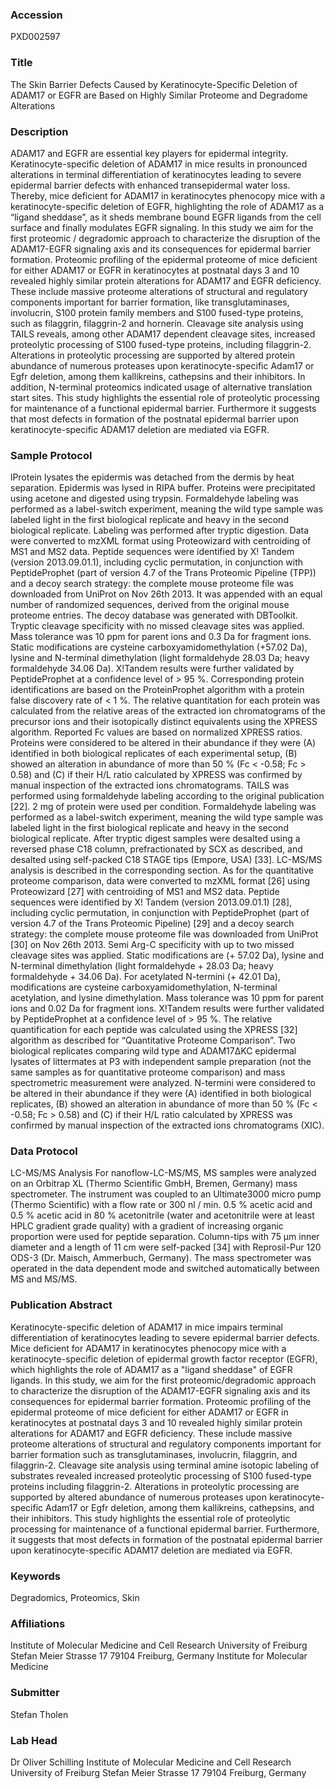 ### Accession
PXD002597

### Title
The Skin Barrier Defects Caused by Keratinocyte-Specific Deletion of ADAM17 or EGFR are Based on Highly Similar Proteome and Degradome Alterations

### Description
ADAM17 and EGFR are essential key players for epidermal integrity. Keratinocyte-specific deletion of ADAM17 in mice results in pronounced alterations in terminal differentiation of keratinocytes leading to severe epidermal barrier defects with enhanced transepidermal water loss. Thereby, mice deficient for ADAM17 in keratinocytes phenocopy mice with a keratinocyte-specific deletion of EGFR, highlighting the role of ADAM17 as a “ligand sheddase”, as it sheds membrane bound EGFR ligands from the cell surface and finally modulates EGFR signaling.  In this study we aim for the first proteomic / degradomic approach to characterize the disruption of the ADAM17-EGFR signaling axis and its consequences for epidermal barrier formation. Proteomic profiling of the epidermal proteome of mice deficient for either ADAM17 or EGFR in keratinocytes at postnatal days 3 and 10 revealed highly similar protein alterations for ADAM17 and EGFR deficiency. These include massive proteome alterations of structural and regulatory components important for barrier formation, like transglutaminases, involucrin, S100 protein family members and S100 fused-type proteins, such as filaggrin, filaggrin-2 and hornerin. Cleavage site analysis using TAILS reveals, among other ADAM17 dependent cleavage sites, increased proteolytic processing of S100 fused-type proteins, including filaggrin-2. Alterations in proteolytic processing are supported by altered protein abundance of numerous proteases upon keratinocyte-specific Adam17 or Egfr deletion, among them kallikreins, cathepsins and their inhibitors. In addition, N-terminal proteomics indicated usage of alternative translation start sites. This study highlights the essential role of proteolytic processing for maintenance of a functional epidermal barrier. Furthermore it suggests that most defects in formation of the postnatal epidermal barrier upon keratinocyte-specific ADAM17 deletion are mediated via EGFR.

### Sample Protocol
lProtein lysates the epidermis was detached from the dermis by heat separation. Epidermis was lysed in RIPA buffer. Proteins were precipitated using acetone and digested using trypsin. Formaldehyde labeling was performed as a label-switch experiment, meaning the wild type sample was labeled light in the first biological replicate and heavy in the second biological replicate. Labeling was performed after tryptic digestion. Data were converted to mzXML format using Proteowizard with centroiding of MS1 and MS2 data. Peptide sequences were identified by X! Tandem (version 2013.09.01.1), including cyclic permutation, in conjunction with PeptideProphet (part of version 4.7 of the Trans Proteomic Pipeline (TPP)) and a decoy search strategy: the complete mouse proteome file was downloaded from UniProt on Nov 26th 2013. It was appended with an equal number of randomized sequences, derived from the original mouse proteome entries. The decoy database was generated with DBToolkit. Tryptic cleavage specificity with no missed cleavage sites was applied. Mass tolerance was 10 ppm for parent ions and 0.3 Da for fragment ions. Static modifications are cysteine carboxyamidomethylation (+57.02 Da), lysine and N-terminal dimethylation (light formaldehyde 28.03 Da; heavy formaldehyde 34.06 Da). X!Tandem results were further validated by PeptideProphet at a confidence level of > 95 %. Corresponding protein identifications are based on the ProteinProphet algorithm with a protein false discovery rate of < 1 %. The relative quantitation for each protein was calculated from the relative areas of the extracted ion chromatograms of the precursor ions and their isotopically distinct equivalents using the XPRESS algorithm. Reported Fc values are based on normalized XPRESS ratios. Proteins were considered to be altered in their abundance if they were (A) identified in both biological replicates of each experimental setup, (B) showed an alteration in abundance of more than 50 % (Fc < -0.58; Fc > 0.58) and (C) if their H/L ratio calculated by XPRESS was confirmed by manual inspection of the extracted ions chromatograms.  TAILS was performed using formaldehyde labeling according to the original publication [22]. 2 mg of protein were used per condition. Formaldehyde labeling was performed as a label-switch experiment, meaning the wild type sample was labeled light in the first biological replicate and heavy in the second biological replicate. After tryptic digest samples were desalted using a reversed phase C18 column, prefractionated by SCX as described, and desalted using self-packed C18 STAGE tips (Empore, USA) [33]. LC-MS/MS analysis is described in the corresponding section. As for the quantitative proteome comparison, data were converted to mzXML format [26] using Proteowizard [27] with centroiding of MS1 and MS2 data. Peptide sequences were identified by X! Tandem (version 2013.09.01.1) [28], including cyclic permutation, in conjunction with PeptideProphet (part of version 4.7 of the Trans Proteomic Pipeline) [29] and a decoy search strategy: the complete mouse proteome file was downloaded from UniProt [30] on Nov 26th 2013. Semi Arg-C specificity with up to two missed cleavage sites was applied. Static modifications are (+ 57.02 Da), lysine and N-terminal dimethylation (light formaldehyde + 28.03 Da; heavy formaldehyde + 34.06 Da). For acetylated N-termini (+ 42.01 Da), modifications are cysteine carboxyamidomethylation, N-terminal acetylation, and lysine dimethylation. Mass tolerance was 10 ppm for parent ions and 0.02 Da for fragment ions. X!Tandem results were further validated by PeptideProphet at a confidence level of > 95 %. The relative quantification for each peptide was calculated using the XPRESS [32] algorithm as described for “Quantitative Proteome Comparison”. Two biological replicates comparing wild type and ADAM17ΔKC epidermal lysates of littermates at P3 with independent sample preparation (not the same samples as for quantitative proteome comparison) and mass spectrometric measurement were analyzed. N-termini were considered to be altered in their abundance if they were (A) identified in both biological replicates, (B) showed an alteration in abundance of more than 50 % (Fc < -0.58; Fc > 0.58) and (C) if their H/L ratio calculated by XPRESS was confirmed by manual inspection of the extracted ions chromatograms (XIC).

### Data Protocol
LC-MS/MS Analysis For nanoflow-LC-MS/MS, MS samples were analyzed on an Orbitrap XL (Thermo Scientific GmbH, Bremen, Germany) mass spectrometer. The instrument was coupled to an Ultimate3000 micro pump (Thermo Scientific) with a flow rate or 300 nl / min. 0.5 % acetic acid and 0.5 % acetic acid in 80 % acetonitrile (water and acetonitrile were at least HPLC gradient grade quality) with a gradient of increasing organic proportion were used for peptide separation. Column-tips with 75 µm inner diameter and a length of 11 cm were self-packed [34] with Reprosil-Pur 120 ODS-3 (Dr. Maisch, Ammerbuch, Germany). The mass spectrometer was operated in the data dependent mode and switched automatically between MS and MS/MS.

### Publication Abstract
Keratinocyte-specific deletion of ADAM17 in mice impairs terminal differentiation of keratinocytes leading to severe epidermal barrier defects. Mice deficient for ADAM17 in keratinocytes phenocopy mice with a keratinocyte-specific deletion of epidermal growth factor receptor (EGFR), which highlights the role of ADAM17 as a "ligand sheddase" of EGFR ligands. In this study, we aim for the first proteomic/degradomic approach to characterize the disruption of the ADAM17-EGFR signaling axis and its consequences for epidermal barrier formation. Proteomic profiling of the epidermal proteome of mice deficient for either ADAM17 or EGFR in keratinocytes at postnatal days 3 and 10 revealed highly similar protein alterations for ADAM17 and EGFR deficiency. These include massive proteome alterations of structural and regulatory components important for barrier formation such as transglutaminases, involucrin, filaggrin, and filaggrin-2. Cleavage site analysis using terminal amine isotopic labeling of substrates revealed increased proteolytic processing of S100 fused-type proteins including filaggrin-2. Alterations in proteolytic processing are supported by altered abundance of numerous proteases upon keratinocyte-specific Adam17 or Egfr deletion, among them kallikreins, cathepsins, and their inhibitors. This study highlights the essential role of proteolytic processing for maintenance of a functional epidermal barrier. Furthermore, it suggests that most defects in formation of the postnatal epidermal barrier upon keratinocyte-specific ADAM17 deletion are mediated via EGFR.

### Keywords
Degradomics, Proteomics, Skin

### Affiliations
Institute of Molecular Medicine and Cell Research  University of Freiburg Stefan Meier Strasse 17 79104 Freiburg, Germany
Institute for Molecular Medicine

### Submitter
Stefan Tholen

### Lab Head
Dr Oliver Schilling
Institute of Molecular Medicine and Cell Research  University of Freiburg Stefan Meier Strasse 17 79104 Freiburg, Germany


